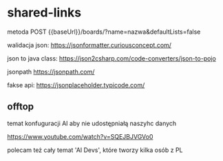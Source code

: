 # shared-links

metoda POST
{{baseUrl}}/boards/?name=nazwa&defaultLists=false



walidacja json:
https://jsonformatter.curiousconcept.com/

json to java class:
https://json2csharp.com/code-converters/json-to-pojo

jsonpath https://jsonpath.com/

fakse api:
https://jsonplaceholder.typicode.com/


## offtop
temat konfuguracji AI aby nie udostępniałą naszyhc danych

https://www.youtube.com/watch?v=SQEJBJVGVo0

polecam też cały temat 'AI Devs', które tworzy kilka osób z PL

